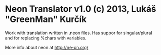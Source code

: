 <h1>Neon Translator v1.0 (c) 2013,  Lukáš "GreenMan" Kurčík</h1>
<p>Work with translation written in .neon files. Has suppor for singular/plural and for replacing %chars with variables.</p>
<p>More info about neon at <a href="http://ne-on.org/">http://ne-on.org/</a></p>
